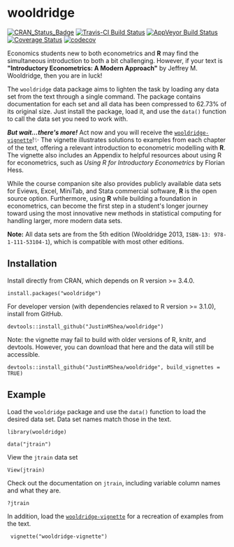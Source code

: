 # wooldridge 

[![CRAN\_Status\_Badge](http://www.r-pkg.org/badges/version/wooldridge)](https://cran.r-project.org/package=wooldridge) [![Travis-CI Build Status](https://travis-ci.org/JustinMShea/wooldridge.svg?branch=master)](https://travis-ci.org/JustinMShea/wooldridge) [![AppVeyor Build Status](https://ci.appveyor.com/api/projects/status/github/JustinMShea/wooldRidge?branch=master&svg=true)](https://ci.appveyor.com/project/JustinMShea/wooldRidge) [![Coverage Status](https://img.shields.io/codecov/c/github/JustinMShea/wooldRidge/master.svg)](https://codecov.io/github/JustinMShea/wooldRidge?branch=master) [![codecov](https://codecov.io/gh/JustinMShea/wooldRidge/branch/master/graph/badge.svg)](https://codecov.io/gh/JustinMShea/wooldRidge)


Economics students new to both econometrics and **R** may find the simultaneous introduction to both a bit challenging. However, if your text is **"Introductory Econometrics: A Modern Approach"** by Jeffrey M. Wooldridge, then you are in luck! 

The `wooldridge` data package aims to lighten the task by loading any data set from the text through a single command. The package contains documentation for each set and all data has been compressed to 62.73% of its original size. Just install the package, load it, and use the `data()` function to call the data set you need to work with.

_**But wait...there's more!**_ Act now and you will receive the  [`wooldridge-vignette`](https://github.com/JustinMShea/wooldridge/tree/master/vignettes/wooldridge-vignette.pdf)!:sparkles: The vignette illustrates solutions to examples from each chapter of the text, offering a relevant introduction to econometric modelling with **R**. The vignette also includes an Appendix to helpful resources about using R for econometrics, such as *Using R for Introductory Econometrics* by Florian Hess.

While the course companion site also provides publicly available data sets for Eviews, Excel, MiniTab, and Stata commercial software, **R** is the open source option. Furthermore, using **R** while building a foundation in econometrics, can become the first step in a student's longer journey toward using the most innovative new methods in statistical computing for handling larger, more modern data sets.

**Note:** All data sets are from the 5th edition (Wooldridge 2013, `ISBN-13: 978-1-111-53104-1`), which is compatible with most other editions.


## Installation

Install directly from CRAN, which depends on R version >= 3.4.0.

```{r}
install.packages("wooldridge")
```

For developer version (with dependencies relaxed to R version >= 3.1.0),
install from GitHub.

```{r}
devtools::install_github("JustinMShea/wooldridge")
```

Note: the vignette may fail to build with older versions of R, knitr, and devtools. However, you can download that here and the data will still be accessible.

```{r}
devtools::install_github("JustinMShea/wooldridge", build_vignettes = TRUE)
```


## Example

Load the `wooldridge` package and use the `data()` function to load the desired data set.
Data set names match those in the text.

```{r}
library(wooldridge)

data("jtrain")
```

View the `jtrain` data set

```{r}
View(jtrain)
```

Check out the documentation on `jtrain`, including variable column names and what they are.

```{r}
?jtrain
```

In addition, load the [`wooldridge-vignette`](https://github.com/JustinMShea/wooldridge/tree/master/vignettes/wooldridge-vignette.pdf) for a recreation of examples from the text.

```{r}
 vignette("wooldridge-vignette")
```


